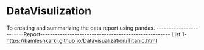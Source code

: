 # DataVisulization
To creating and summarizing the data report using pandas. 
------------------------Report-----------------------------------------------------
List 1- https://kamleshkarki.github.io/Datavisualization/Titanic.html
